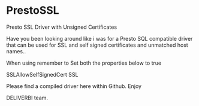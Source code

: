 # PrestoSSL
Presto SSL Driver with Unsigned Certificates

Have you been looking around like i was for a Presto SQL compatible driver that can be used for SSL and self signed certificates and unmatched host names..

When using remember to Set both the properties below to true

SSLAllowSelfSignedCert
SSL

Please find a compiled driver here within Github. Enjoy

DELIVERBI team.

